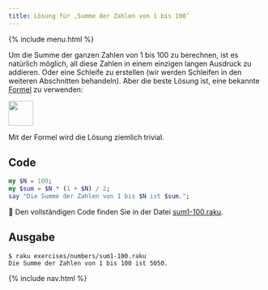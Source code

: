 ```yaml
---
title: Lösung für ‚Summe der Zahlen von 1 bis 100‘
---
```


{% include menu.html %}

Um die Summe der ganzen Zahlen von 1 bis 100 zu berechnen, ist es natürlich möglich, all diese Zahlen in einem einzigen langen Ausdruck zu addieren. Oder eine Schleife zu erstellen (wir werden Schleifen in den weiteren Abschnitten behandeln). Aber die beste Lösung ist, eine bekannte [Formel](https://de.wikipedia.org/wiki/1_%2B_2_%2B_3_%2B_4_%2B_⋯) zu verwenden:

<div class="formula"><img src="sum.png" style="height: 3.5em; width: auto" /></div>

Mit der Formel wird die Lösung ziemlich trivial.

## Code

```raku
my $N = 100;
my $sum = $N * (1 + $N) / 2;
say "Die Summe der Zahlen von 1 bis $N ist $sum.";
```

🦋 Den vollständigen Code finden Sie in der Datei [sum1-100.raku](https://github.com/ash/raku-course/blob/master/exercises/numbers/sum1-100.raku).

## Ausgabe

```console
$ raku exercises/numbers/sum1-100.raku 
Die Summe der Zahlen von 1 bis 100 ist 5050.
```

{% include nav.html %}